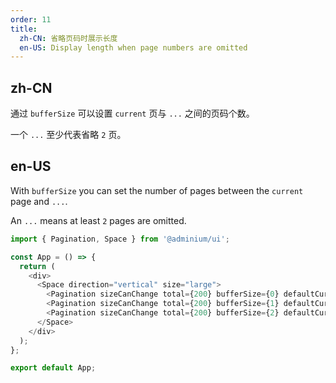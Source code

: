 ```yaml
---
order: 11
title:
  zh-CN: 省略页码时展示长度
  en-US: Display length when page numbers are omitted
---
```


## zh-CN

通过 `bufferSize` 可以设置 `current` 页与 `...` 之间的页码个数。


一个 `...` 至少代表省略 `2` 页。

## en-US

With `bufferSize` you can set the number of pages between the `current` page and `...`.

An `...` means at least `2` pages are omitted.

```js
import { Pagination, Space } from '@adminium/ui';

const App = () => {
  return (
    <div>
      <Space direction="vertical" size="large">
        <Pagination sizeCanChange total={200} bufferSize={0} defaultCurrent={10} />
        <Pagination sizeCanChange total={200} bufferSize={1} defaultCurrent={10} />
        <Pagination sizeCanChange total={200} bufferSize={2} defaultCurrent={10} />
      </Space>
    </div>
  );
};

export default App;
```
